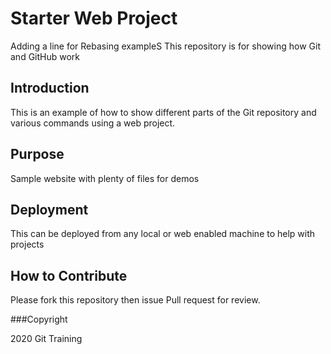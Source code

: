 # Starter Web Project
Adding a line for Rebasing exampleS
This repository is for showing how Git and GitHub work

## Introduction
This is an example of how to show different parts of the Git repository and various commands using a web project.
## Purpose

Sample website with plenty of files for demos

## Deployment
This can be deployed from any local or web enabled machine to help with projects
## How to Contribute
Please fork this repository then issue Pull request for review.

###Copyright

2020 Git Training

